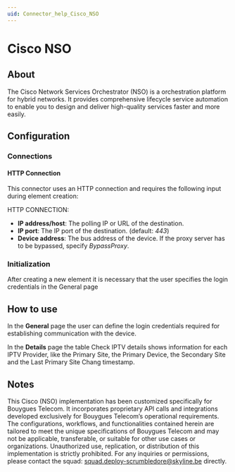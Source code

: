 ```yaml
---
uid: Connector_help_Cisco_NSO
---
```


# Cisco NSO

## About

The Cisco Network Services Orchestrator (NSO) is a orchestration platform for hybrid networks. It provides comprehensive lifecycle service automation to enable you to design and deliver high-quality services faster and more easily.

## Configuration

### Connections

#### HTTP Connection

This connector uses an HTTP connection and requires the following input during element creation:

HTTP CONNECTION:

- **IP address/host**: The polling IP or URL of the destination.
- **IP port**: The IP port of the destination. (default: *443*)
- **Device address**: The bus address of the device. If the proxy server has to be bypassed, specify *BypassProxy*.

### Initialization

After creating a new element it is necessary that the user specifies the login credentials in the General page

## How to use

In the **General** page the user can define the login credentials required for establishing communication with the device.

In the **Details** page the table Check IPTV details shows information for each IPTV Provider, like the Primary Site, the Primary Device, the Secondary Site and the Last Primary Site Chang timestamp. 

## Notes

This Cisco (NSO) implementation has been customized specifically for Bouygues Telecom. It incorporates proprietary API calls and integrations developed exclusively for Bouygues Telecom’s operational requirements. The configurations, workflows, and functionalities contained herein are tailored to meet the unique specifications of Bouygues Telecom and may not be applicable, transferable, or suitable for other use cases or organizations. Unauthorized use, replication, or distribution of this implementation is strictly prohibited.
For any inquiries or permissions, please contact the squad: squad.deploy-scrumbledore@skyline.be directly.
